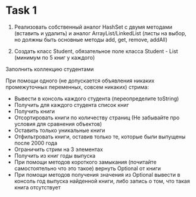 # Task 1
1) Реализовать собственный аналог HashSet с двумя методами (вставить и удалить) и аналог ArrayList/LinkedList (листы на выбор, но должны быть основные методы add, get, remove, addAll)

2) Создать класс Student, обязательное поле класса Student - List<Book> (минимум по 5 книг у каждого)

Заполнить коллекцию студентами

При помощи одного (не допускается объявления никаких промежуточных переменных, совсем никаких) стрима:

- Вывести в консоль каждого студента (переопределите toString)
- Получить для каждого студента список книг
- Получить книги
- Отсортировать книги по количеству страниц (Не забывайте про условия для сравнения объектов)
- Оставить только уникальные книги
- Отфильтровать книги, оставив только те, которые были выпущены после 2000 года
- Ограничить стрим на 3 элементах
- Получить из книг годы выпуска
- При помощи методов короткого замыкания (почитайте самостоятельно что это такое) вернуть Optional от книги
- При помощи методов получения значения из Optional вывести в консоль год выпуска найденной книги, либо запись о том, что такая книга отсутствует
